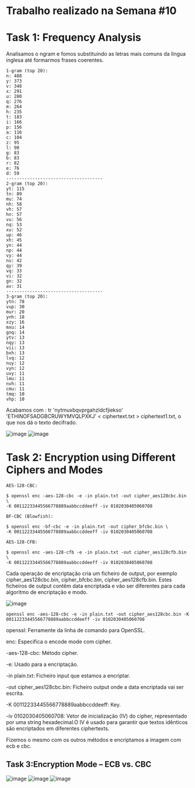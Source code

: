 # Trabalho realizado na Semana #10

# Task 1: Frequency Analysis
Analisamos o ngram e fomos substituindo as letras mais comuns da língua inglesa até formarmos frases coerentes.

```
1-gram (top 20):
n: 488
y: 373
v: 348
x: 291
u: 280
q: 276
m: 264
h: 235
t: 183
i: 166
p: 156
a: 116
c: 104
z: 95
l: 90
g: 83
b: 83
r: 82
e: 76
d: 59
-------------------------------------
2-gram (top 20):
yt: 115
tn: 89
mu: 74
nh: 58
vh: 57
hn: 57
vu: 56
nq: 53
xu: 52
up: 46
xh: 45
yn: 44
np: 44
vy: 44
nu: 42
qy: 39
vq: 33
vi: 32
gn: 32
av: 31
-------------------------------------
3-gram (top 20):
ytn: 78
vup: 30
mur: 20
ynh: 18
xzy: 16
mxu: 14
gnq: 14
ytv: 13
nqy: 13
vii: 13
bxh: 13
lvq: 12
nuy: 12
vyn: 12
uvy: 11
lmu: 11
nvh: 11
cmu: 11
tmq: 10
vhp: 10
```
Acabamos com : tr 'nytmuxbqvprgahzldcfjiekso' 'ETHINOFSADGBCRUWYMVQLPXKJ' < ciphertext.txt > ciphertext1.txt, o que nos dá o texto decifrado.

![image](https://git.fe.up.pt/fsi/fsi2324/logs/l10g05/-/raw/main/Images/Logbook10/image1.png)
![image](https://git.fe.up.pt/fsi/fsi2324/logs/l10g05/-/raw/main/Images/Logbook10/image2.png)

# Task 2: Encryption using Different Ciphers and Modes
```
AES-128-CBC:

$ openssl enc -aes-128-cbc -e -in plain.txt -out cipher_aes128cbc.bin \
-K 00112233445566778889aabbccddeeff -iv 0102030405060708

BF-CBC (Blowfish):

$ openssl enc -bf-cbc -e -in plain.txt -out cipher_bfcbc.bin \
-K 00112233445566778889aabbccddeeff -iv 0102030405060708

AES-128-CFB:

$ openssl enc -aes-128-cfb -e -in plain.txt -out cipher_aes128cfb.bin \
-K 00112233445566778889aabbccddeeff -iv 0102030405060708
```
Cada operação de encriptação cria um ficheiro de output, por exemplo cipher_aes128cbc.bin, cipher_bfcbc.bin, cipher_aes128cfb.bin. Estes ficheiros de output contêm data encriptada e vão ser diferentes para cada algoritmo de encriptação e modo.

![image](https://git.fe.up.pt/fsi/fsi2324/logs/l10g05/-/raw/main/Images/Logbook10/image3.png)

```
openssl enc -aes-128-cbc -e -in plain.txt -out cipher_aes128cbc.bin -K 00112233445566778889aabbccddeeff -iv 0102030405060708
```

openssl: Ferramente da linha de comando para OpenSSL.

enc: Especifica o encode mode com cipher.

-aes-128-cbc: Método cipher.

-e: Usado para a encriptação.

-in plain.txt: Ficheiro input que estamos a encriptar.

-out cipher_aes128cbc.bin: Ficheiro output onde a data encriptada vai ser escrita.

-K 00112233445566778889aabbccddeeff: Key.

-iv 0102030405060708: Vetor de inicialização (IV) do cipher, representado por uma string hexadecimal.O IV é usado para garantir que textos idênticos são encriptados em diferentes ciphertexts.

Fizemos o mesmo com os outros métodos e encriptamos a imagem com ecb e cbc.

## Task 3:Encryption Mode – ECB vs. CBC

![image](https://git.fe.up.pt/fsi/fsi2324/logs/l10g05/-/raw/main/Images/Logbook10/image4.png)
![image](https://git.fe.up.pt/fsi/fsi2324/logs/l10g05/-/raw/main/Images/Logbook10/image5.png)
![image](https://git.fe.up.pt/fsi/fsi2324/logs/l10g05/-/raw/main/Images/Logbook10/image6.png)
